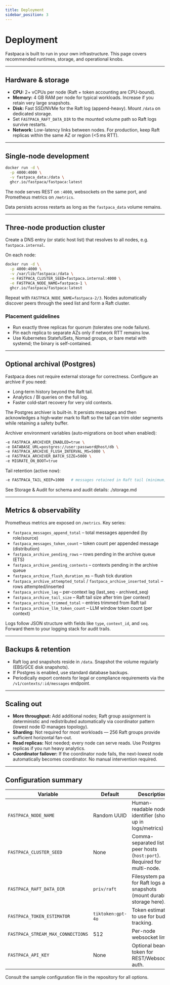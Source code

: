 ```yaml
---
title: Deployment
sidebar_position: 3
---
```


# Deployment

Fastpaca is built to run in your own infrastructure. This page covers recommended runtimes, storage, and operational knobs.

---

## Hardware & storage

- **CPU:** 2+ vCPUs per node (Raft + token accounting are CPU-bound).  
- **Memory:** 4 GB RAM per node for typical workloads. Increase if you retain very large snapshots.  
- **Disk:** Fast SSD/NVMe for the Raft log (append-heavy). Mount `/data` on dedicated storage.  
- Set `FASTPACA_RAFT_DATA_DIR` to the mounted volume path so Raft logs survive restarts.  
- **Network:** Low-latency links between nodes. For production, keep Raft replicas within the same AZ or region (&lt;5 ms RTT).

---

## Single-node development

```bash
docker run -d \
  -p 4000:4000 \
  -v fastpaca_data:/data \
  ghcr.io/fastpaca/fastpaca:latest
```

The node serves REST on `:4000`, websockets on the same port, and Prometheus metrics on `/metrics`.

Data persists across restarts as long as the `fastpaca_data` volume remains.

---

## Three-node production cluster

Create a DNS entry (or static host list) that resolves to all nodes, e.g. `fastpaca.internal`.

On each node:

```bash
docker run -d \
  -p 4000:4000 \
  -v /var/lib/fastpaca:/data \
  -e FASTPACA_CLUSTER_SEED=fastpaca.internal:4000 \
  -e FASTPACA_NODE_NAME=fastpaca-1 \
  ghcr.io/fastpaca/fastpaca:latest
```

Repeat with `FASTPACA_NODE_NAME=fastpaca-2/3`. Nodes automatically discover peers through the seed list and form a Raft cluster.

### Placement guidelines

- Run exactly three replicas for quorum (tolerates one node failure).  
- Pin each replica to separate AZs only if network RTT remains low.  
- Use Kubernetes StatefulSets, Nomad groups, or bare metal with systemd; the binary is self-contained.

---

## Optional archival (Postgres)

Fastpaca does not require external storage for correctness. Configure an archive if you need:

- Long‑term history beyond the Raft tail.  
- Analytics / BI queries on the full log.  
- Faster cold‑start recovery for very old contexts.

The Postgres archiver is built‑in. It persists messages and then acknowledges a high‑water mark to Raft so the tail can trim older segments while retaining a safety buffer.

Archiver environment variables (auto‑migrations on boot when enabled):

```bash
-e FASTPACA_ARCHIVER_ENABLED=true \
-e DATABASE_URL=postgres://user:password@host/db \
-e FASTPACA_ARCHIVE_FLUSH_INTERVAL_MS=5000 \
-e FASTPACA_ARCHIVER_BATCH_SIZE=5000 \
-e MIGRATE_ON_BOOT=true
```

Tail retention (active now):

```bash
-e FASTPACA_TAIL_KEEP=1000   # messages retained in Raft tail (minimum); Raft never evicts messages newer than the archived watermark
```

See Storage & Audit for schema and audit details: ./storage.md

---

## Metrics & observability

Prometheus metrics are exposed on `/metrics`.  Key series:

- `fastpaca_messages_append_total` – total messages appended (by role/source)
- `fastpaca_messages_token_count` – token count per appended message (distribution)
- `fastpaca_archive_pending_rows` – rows pending in the archive queue (ETS)
- `fastpaca_archive_pending_contexts` – contexts pending in the archive queue
- `fastpaca_archive_flush_duration_ms` – flush tick duration
- `fastpaca_archive_attempted_total` / `fastpaca_archive_inserted_total` – rows attempted/inserted
- `fastpaca_archive_lag` – per-context lag (last_seq - archived_seq)
- `fastpaca_archive_tail_size` – Raft tail size after trim (per context)
- `fastpaca_archive_trimmed_total` – entries trimmed from Raft tail
- `fastpaca_archive_llm_token_count` – LLM window token count (per context)

Logs follow JSON structure with fields like `type`, `context_id`, and `seq`. Forward them to your logging stack for audit trails.

---

## Backups & retention

- Raft log and snapshots reside in `/data`.  Snapshot the volume regularly (EBS/GCE disk snapshots).  
- If Postgres is enabled, use standard database backups.  
- Periodically export contexts for legal or compliance requirements via the `/v1/contexts/:id/messages` endpoint.

---

## Scaling out

- **More throughput:** Add additional nodes; Raft group assignment is deterministic and redistributed automatically via coordinator pattern (lowest node ID manages topology).
- **Sharding:** Not required for most workloads — 256 Raft groups provide sufficient horizontal fan-out.
- **Read replicas:** Not needed; every node can serve reads. Use Postgres replicas if you run heavy analytics.
- **Coordinator failover:** If the coordinator node fails, the next-lowest node automatically becomes coordinator. No manual intervention required.


---

## Configuration summary

| Variable | Default | Description |
| --- | --- | --- |
| `FASTPACA_NODE_NAME` | Random UUID | Human-readable node identifier (shows up in logs/metrics) |
| `FASTPACA_CLUSTER_SEED` | None | Comma-separated list of peer hosts (`host:port`). Required for multi-node. |
| `FASTPACA_RAFT_DATA_DIR` | `priv/raft` | Filesystem path for Raft logs and snapshots (mount durable storage here). |
| `FASTPACA_TOKEN_ESTIMATOR` | `tiktoken:gpt-4o` | Token estimator to use for budget tracking. |
| `FASTPACA_STREAM_MAX_CONNECTIONS` | 512 | Per-node websocket limit. |
| `FASTPACA_API_KEY` | None | Optional bearer token for REST/Websocket auth. |

Consult the sample configuration file in the repository for all options.
